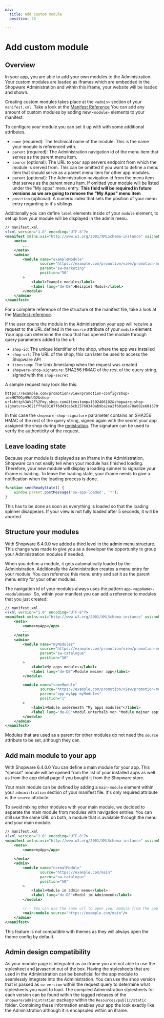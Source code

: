 ```yaml
---
nav:
  title: Add custom module
  position: 20

---
```


# Add custom module

## Overview

In your app, you are able to add your own modules to the Administration. Your custom modules are loaded as iframes which are embedded in the Shopware Administration and within this iframe, your website will be loaded and shown.

Creating custom modules takes place at the `<admin>` section of your `manifest.xml`. Take a look at the [Manifest Reference](../../../../resources/references/app-reference/manifest-reference) You can add any amount of custom modules by adding new `<module>` elements to your manifest.

To configure your module you can set it up with with some additional attributes.

* `name` \(required\): The technical name of the module. This is the name your module is referenced with.
* `parent` \(required\): The Administration navigation id of the menu item that serves as the parent menu item.
* `source` \(optional\): The URL to your app servers endpoint from which the module is served from. This can be omitted if you want to define a menu item that should serve as a parent menu item for other app modules.
* `parent` \(optional\): The Administration navigation id from the menu item that serves as the parent menu item. If omitted your module will be listed under the "My apps" menu entry. **This field will be required in future versions as we are going to remove the "My Apps" menu item**
* `position` \(optional\): A numeric index that sets the position of your menu entry regarding to it's siblings.

Additionally you can define `label` elements inside of your `module` element, to set up how your module will be displayed in the admin menu.

```xml
// manifest.xml
<?xml version="1.0" encoding="UTF-8"?>
<manifest xmlns:xsi="http://www.w3.org/2001/XMLSchema-instance" xsi:noNamespaceSchemaLocation="https://raw.githubusercontent.com/shopware/platform/trunk/src/Core/Framework/App/Manifest/Schema/manifest-2.0.xsd">
    <meta>
        ...
    </meta>
    <admin>
        <module name="exampleModule"
                source="https://example.com/promotion/view/promotion-module"
                parent="sw-marketing"
                position="50"
        >
            <label>Example module</label>
            <label lang="de-DE">Beispiel Modul</label>
        </module>
    </admin>
</manifest>
```

For a complete reference of the structure of the manifest file, take a look at the [Manifest reference](../../../../resources/references/app-reference/manifest-reference).

If the user opens the module in the Administration your app will receive a request to the URL defined in the `source` attribute of your `module` element. Your app can determine the shop that has opened the module through query parameters added to the url:

* `shop-id`: The unique identifier of the shop, where the app was installed
* `shop-url`: The URL of the shop, this can later be used to access the Shopware API
* `timestamp`: The Unix timestamp when the request was created
* `shopware-shop-signature`: SHA256 HMAC of the rest of the query string, signed with the `shop-secret`

A sample request may look like this:

```text
https://example.com/promotion/view/promotion-config?shop-id=HKTOOpH9nUQ2&shop-url=http%3A%2F%2Fmy.shop.com&timestamp=1592406102&shopware-shop-signature=3621fffa80187f6d43ce6cb25760340ab9ba2ea2f601e6a78a002e601579f415
```

In this case the `shopware-shop-signature` parameter contains an SHA256 HMAC of the rest of the query string, signed again with the secret your app assigned the shop during the [registration](../app-base-guide#setup). The signature can be used to verify the authenticity of the request.

## Leave loading state

Because your module is displayed as an iframe in the Administration, Shopware can not easily tell when your module has finished loading. Therefore, your new module will display a loading spinner to signalize your iframe is loading. To leave the loading state, your iframe needs to give a notification when the loading process is done.

```javascript
function sendReadyState() {
    window.parent.postMessage('sw-app-loaded', '*');
}
```

This has to be done as soon as everything is loaded so that the loading spinner disappears. If your view is not fully loaded after 5 seconds, it will be aborted.

## Structure your modules

With Shopware 6.4.0.0 we added a third level in the admin menu structure. This change was made to give you as a developer the opportunity to group your Administration modules if needed.

When you define a module, it gets automatically loaded by the Administration. Additionally the Administration creates a menu entry for your module. You can reference this menu entry and set it as the parent menu entry for your other modules.

The navigation id of your modules always uses the pattern `app-<appName>-<moduleName>`. So, within your manifest you can add a reference to modules that you just created:

```xml
// manifest.xml
<?xml version="1.0" encoding="UTF-8"?>
<manifest xmlns:xsi="http://www.w3.org/2001/XMLSchema-instance" xsi:noNamespaceSchemaLocation="https://raw.githubusercontent.com/shopware/platform/trunk/src/Core/Framework/App/Manifest/Schema/manifest-2.0.xsd">
    <meta>
        <name>myApp</app>
        ...
    </meta>
    <admin>
        <module name="myModules"
                source="https://example.com/promotion/view/promotion-module"
                parent="sw-catalogue"
                position="50"
        >
            <label>My apps modules</label>
            <label lang="de-DE">Module meiner app</label>
        </module>

        <module name="someModule"
                source="https://example.com/promotion/view/promotion-module"
                parent="app-myApp-myModules"
                position="1"
        >
            <label>Module underneath "My apps modules"</label>
            <label lang="de-DE">Modul unterhalb von "Module meiner app"</label>
        </module>
    </admin>
</manifest>
```

Modules that are used as a parent for other modules do not need the `source` attribute to be set, although they can.

## Add main module to your app

With Shopware 6.4.0.0 You can define a main module for your app. This "special" module will be opened from the list of your installed apps as well as from the app detail page if you bought it from the Shopware store.

Your main module can be defined by adding a `main-module` element within your `administration` section of your manifest file. It's only required attribute is the `source` attribute.

To avoid mixing other modules with your main module, we decided to separate the main module from modules with navigation entries. You can still use the same URL on both, a module that is available through the menu and your main module.

```xml
// manifest.xml
<?xml version="1.0" encoding="UTF-8"?>
<manifest xmlns:xsi="http://www.w3.org/2001/XMLSchema-instance" xsi:noNamespaceSchemaLocation="https://raw.githubusercontent.com/shopware/platform/trunk/src/Core/Framework/App/Manifest/Schema/manifest-2.0.xsd">
    <meta>
        <name>myApp</app>
        ...
    </meta>
    <admin>
        <module name="normalModule"
                source="https://example.com/main"
                parent="sw-catalogue"
                position="50"
        >
            <label>Module in admin menu</label>
            <label lang="de-DE">Modul im Adminmenü</label>
        </module>

        <!-- You can use the same url to open your module from the app store -->
        <main-module source="https://example.com/main"/>
    </admin>
</manifest>
```

This feature is not compatible with themes as they will always open the theme config by default.

## Admin design compatibility

As your module page is integrated as an iframe you are not able to use the stylesheet and javascript out of the box.
Having the stylesheets that are used in the Administration can be beneficial for the app module to seamlessly integrate into the Administration.
You can use the shop version that is passed as `sw-version` within the request query to determine what stylesheets you want to load.
The compiled Administration stylesheets for each version can be found within the tagged releases of the `shopware/administration` package within the `Resources/public/static` folder.
Combining these information enables your app the look exactly like the Administration although it is encapsuled within an iframe.
